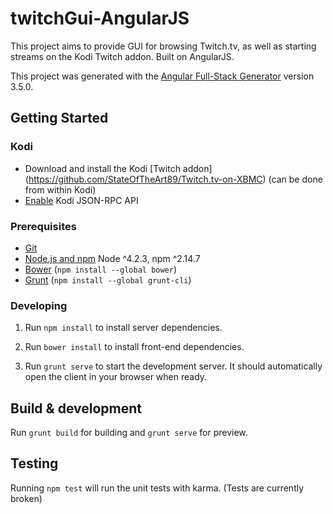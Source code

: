 # twitchGui-AngularJS

This project aims to provide GUI for browsing Twitch.tv, as well as starting streams on the Kodi Twitch addon. Built on AngularJS.

This project was generated with the [Angular Full-Stack Generator](https://github.com/DaftMonk/generator-angular-fullstack) version 3.5.0.

## Getting Started

### Kodi

- Download and install the Kodi [Twitch addon] (https://github.com/StateOfTheArt89/Twitch.tv-on-XBMC) (can be done from within Kodi)
- [Enable](http://kodi.wiki/view/Webserver#Enabling_the_webserver) Kodi JSON-RPC API

### Prerequisites

- [Git](https://git-scm.com/)
- [Node.js and npm](https://nodejs.org) Node ^4.2.3, npm ^2.14.7
- [Bower](http://bower.io/) (`npm install --global bower`)
- [Grunt](http://gruntjs.com/) (`npm install --global grunt-cli`)

### Developing

1. Run `npm install` to install server dependencies.

2. Run `bower install` to install front-end dependencies.

3. Run `grunt serve` to start the development server. It should automatically open the client in your browser when ready.

## Build & development

Run `grunt build` for building and `grunt serve` for preview.

## Testing

Running `npm test` will run the unit tests with karma. (Tests are currently broken)
